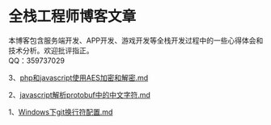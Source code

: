 # 全栈工程师博客文章
  本博客包含服务端开发、APP开发、游戏开发等全栈开发过程中的一些心得体会和技术分析。欢迎批评指正。  
  QQ：359737029

3、[php和javascript使用AES加密和解密.md](https://github.com/solookin/blog/blob/master/php%E5%92%8Cjavascript%E4%BD%BF%E7%94%A8AES%E5%8A%A0%E5%AF%86%E5%92%8C%E8%A7%A3%E5%AF%86.md)  

2、[javascript解析protobuf中的中文字符.md](https://github.com/solookin/blog/blob/master/javascript%E8%A7%A3%E6%9E%90protobuf%E4%B8%AD%E7%9A%84%E4%B8%AD%E6%96%87%E5%AD%97%E7%AC%A6.md)  

1、[Windows下git换行符配置.md](https://github.com/solookin/blog/blob/master/Windows%E4%B8%8Bgit%E6%8D%A2%E8%A1%8C%E7%AC%A6%E9%85%8D%E7%BD%AE.md)  
